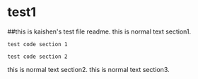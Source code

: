 # test1 
##this is kaishen's test file readme.
this is normal text section1.

    test code section 1
    
    test code section 2

this is normal text section2.
this is normal text section3.
    
    
